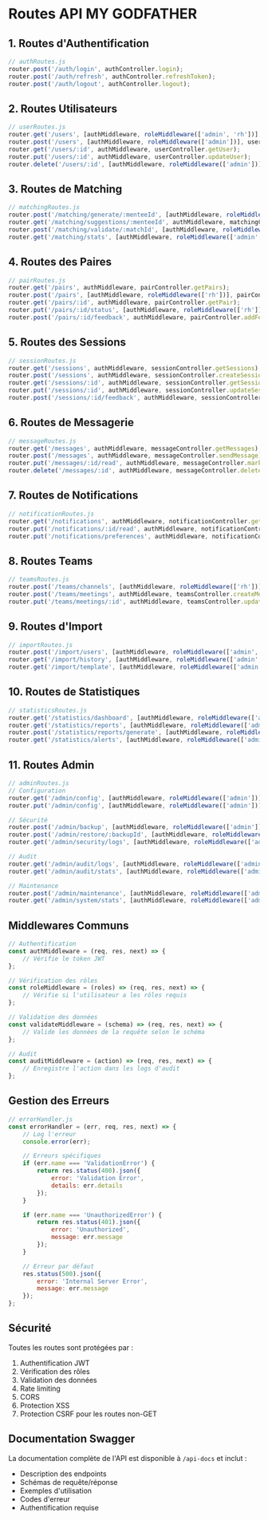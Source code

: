 # Routes API MY GODFATHER

## 1. Routes d'Authentification
```javascript
// authRoutes.js
router.post('/auth/login', authController.login);
router.post('/auth/refresh', authController.refreshToken);
router.post('/auth/logout', authController.logout);
```

## 2. Routes Utilisateurs
```javascript
// userRoutes.js
router.get('/users', [authMiddleware, roleMiddleware(['admin', 'rh'])], userController.getUsers);
router.post('/users', [authMiddleware, roleMiddleware(['admin'])], userController.createUser);
router.get('/users/:id', authMiddleware, userController.getUser);
router.put('/users/:id', authMiddleware, userController.updateUser);
router.delete('/users/:id', [authMiddleware, roleMiddleware(['admin'])], userController.deleteUser);
```

## 3. Routes de Matching
```javascript
// matchingRoutes.js
router.post('/matching/generate/:menteeId', [authMiddleware, roleMiddleware(['rh'])], matchingController.generateMatches);
router.get('/matching/suggestions/:menteeId', authMiddleware, matchingController.getSuggestions);
router.post('/matching/validate/:matchId', [authMiddleware, roleMiddleware(['rh'])], matchingController.validateMatch);
router.get('/matching/stats', [authMiddleware, roleMiddleware(['admin', 'rh'])], matchingController.getStats);
```

## 4. Routes des Paires
```javascript
// pairRoutes.js
router.get('/pairs', authMiddleware, pairController.getPairs);
router.post('/pairs', [authMiddleware, roleMiddleware(['rh'])], pairController.createPair);
router.get('/pairs/:id', authMiddleware, pairController.getPair);
router.put('/pairs/:id/status', [authMiddleware, roleMiddleware(['rh'])], pairController.updateStatus);
router.post('/pairs/:id/feedback', authMiddleware, pairController.addFeedback);
```

## 5. Routes des Sessions
```javascript
// sessionRoutes.js
router.get('/sessions', authMiddleware, sessionController.getSessions);
router.post('/sessions', authMiddleware, sessionController.createSession);
router.get('/sessions/:id', authMiddleware, sessionController.getSession);
router.put('/sessions/:id', authMiddleware, sessionController.updateSession);
router.post('/sessions/:id/feedback', authMiddleware, sessionController.addFeedback);
```

## 6. Routes de Messagerie
```javascript
// messageRoutes.js
router.get('/messages', authMiddleware, messageController.getMessages);
router.post('/messages', authMiddleware, messageController.sendMessage);
router.put('/messages/:id/read', authMiddleware, messageController.markAsRead);
router.delete('/messages/:id', authMiddleware, messageController.deleteMessage);
```

## 7. Routes de Notifications
```javascript
// notificationRoutes.js
router.get('/notifications', authMiddleware, notificationController.getNotifications);
router.put('/notifications/:id/read', authMiddleware, notificationController.markAsRead);
router.put('/notifications/preferences', authMiddleware, notificationController.updatePreferences);
```

## 8. Routes Teams
```javascript
// teamsRoutes.js
router.post('/teams/channels', [authMiddleware, roleMiddleware(['rh'])], teamsController.createChannel);
router.post('/teams/meetings', authMiddleware, teamsController.createMeeting);
router.put('/teams/meetings/:id', authMiddleware, teamsController.updateMeeting);
```

## 9. Routes d'Import
```javascript
// importRoutes.js
router.post('/import/users', [authMiddleware, roleMiddleware(['admin', 'rh'])], importController.importUsers);
router.get('/import/history', [authMiddleware, roleMiddleware(['admin', 'rh'])], importController.getHistory);
router.get('/import/template', [authMiddleware, roleMiddleware(['admin', 'rh'])], importController.downloadTemplate);
```

## 10. Routes de Statistiques
```javascript
// statisticsRoutes.js
router.get('/statistics/dashboard', [authMiddleware, roleMiddleware(['admin', 'rh'])], statisticsController.getDashboard);
router.get('/statistics/reports', [authMiddleware, roleMiddleware(['admin', 'rh'])], statisticsController.getReports);
router.post('/statistics/reports/generate', [authMiddleware, roleMiddleware(['admin', 'rh'])], statisticsController.generateReport);
router.get('/statistics/alerts', [authMiddleware, roleMiddleware(['admin', 'rh'])], statisticsController.getAlerts);
```

## 11. Routes Admin
```javascript
// adminRoutes.js
// Configuration
router.get('/admin/config', [authMiddleware, roleMiddleware(['admin'])], adminController.getConfig);
router.put('/admin/config', [authMiddleware, roleMiddleware(['admin'])], adminController.updateConfig);

// Sécurité
router.post('/admin/backup', [authMiddleware, roleMiddleware(['admin'])], adminController.createBackup);
router.post('/admin/restore/:backupId', [authMiddleware, roleMiddleware(['admin'])], adminController.restoreBackup);
router.get('/admin/security/logs', [authMiddleware, roleMiddleware(['admin'])], adminController.getSecurityLogs);

// Audit
router.get('/admin/audit/logs', [authMiddleware, roleMiddleware(['admin'])], adminController.getAuditLogs);
router.get('/admin/audit/stats', [authMiddleware, roleMiddleware(['admin'])], adminController.getAuditStats);

// Maintenance
router.post('/admin/maintenance', [authMiddleware, roleMiddleware(['admin'])], adminController.performMaintenance);
router.get('/admin/system/stats', [authMiddleware, roleMiddleware(['admin'])], adminController.getSystemStats);
```

## Middlewares Communs

```javascript
// Authentification
const authMiddleware = (req, res, next) => {
    // Vérifie le token JWT
};

// Vérification des rôles
const roleMiddleware = (roles) => (req, res, next) => {
    // Vérifie si l'utilisateur a les rôles requis
};

// Validation des données
const validateMiddleware = (schema) => (req, res, next) => {
    // Valide les données de la requête selon le schéma
};

// Audit
const auditMiddleware = (action) => (req, res, next) => {
    // Enregistre l'action dans les logs d'audit
};
```

## Gestion des Erreurs

```javascript
// errorHandler.js
const errorHandler = (err, req, res, next) => {
    // Log l'erreur
    console.error(err);

    // Erreurs spécifiques
    if (err.name === 'ValidationError') {
        return res.status(400).json({
            error: 'Validation Error',
            details: err.details
        });
    }

    if (err.name === 'UnauthorizedError') {
        return res.status(401).json({
            error: 'Unauthorized',
            message: err.message
        });
    }

    // Erreur par défaut
    res.status(500).json({
        error: 'Internal Server Error',
        message: err.message
    });
};
```

## Sécurité

Toutes les routes sont protégées par :
1. Authentification JWT
2. Vérification des rôles
3. Validation des données
4. Rate limiting
5. CORS
6. Protection XSS
7. Protection CSRF pour les routes non-GET

## Documentation Swagger

La documentation complète de l'API est disponible à `/api-docs` et inclut :
- Description des endpoints
- Schémas de requête/réponse
- Exemples d'utilisation
- Codes d'erreur
- Authentification requise
